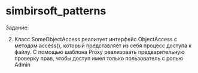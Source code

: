 # simbirsoft_patterns
Задание:

2. Класс SomeObjectAccess реализует интерфейс ObjectAccess с методом access(), который представляет из себя процесс доступа к файлу. С помощью шаблона Proxy реализовать предварительную проверку прав, чтобы доступ имел только пользователь с ролью Admin

